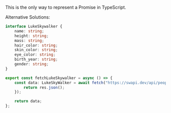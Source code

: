 This is the only way to represent a Promise in TypeScript. 

Alternative Solutions:

```ts
interface LukeSkywalker {
	name: string;
	height: string;
	mass: string;
	hair_color: string;
	skin_color: string;
	eye_color: string;
	birth_year: string;
	gender: string;
}

export const fetchLukeSkywalker = async () => {
	const data: LukeSkyWalker = await fetch("https://swapi.dev/api/people/1").then((res) => {
		return res.json();
	});

	return data;
};

```